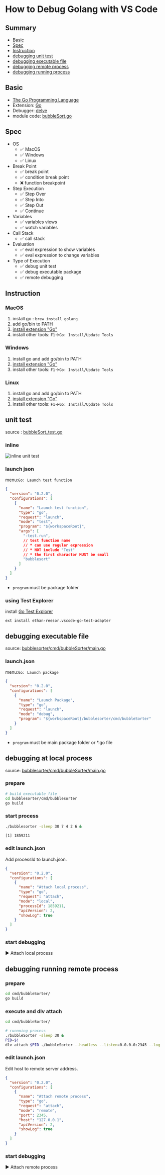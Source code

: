 # How to Debug Golang with VS Code

## Summary

- [Basic](#basic)
- [Spec](#spec)
- [Instruction](#instruction)
- [debugging unit test](#debugging-unit)
- [debugging executable file](#debugging-executable-file)
- [debugging remote process](#debugging-remote-debug)
- [debugging running process](#debugging-running-process)

## Basic

- [The Go Programming Language](https://golang.org/)
- Extension: [Go](https://marketplace.visualstudio.com/items?itemName=lukehoban.Go)
- Debugger: [delve](https://github.com/derekparker/delve)
- module code: [bubbleSort.go](https://github.com/74th/vscode-debug-specs/blob/master/golang/bubbleSort.go)

## Spec

- OS
  - ✅ MacOS
  - ✅ Windows
  - ✅ Linux
- Break Point
  - ✅ break point
  - ✅ condition break point
  - ❌ function breakpoint
- Step Execution
  - ✅ Step Over
  - ✅ Step Into
  - ✅ Step Out
  - ✅ Continue
- Variables
  - ✅ variables views
  - ✅ watch variables
- Call Stack
  - ✅ call stack
- Evaluation
  - ✅ eval expression to show variables
  - ✅ eval expression to change variables
- Type of Execution
  - ✅ debug unit test
  - ✅ debug executable package
  - ✅ remote debugging

## Instruction

### MacOS

1. install go : `brew install golang`
1. add go/bin to PATH
1. [install extension "Go"](https://marketplace.visualstudio.com/items?itemName=lukehoban.Go)
1. install other tools: `F1`->`Go: Install/Update Tools`

### Windows

1. install go and add go/bin to PATH
2. [install extension "Go"](https://marketplace.visualstudio.com/items?itemName=lukehoban.Go)
3. install other tools: `F1`->`Go: Install/Update Tools`

### Linux

1. install go and add go/bin to PATH
2. [install extension "Go"](https://marketplace.visualstudio.com/items?itemName=lukehoban.Go)
3. install other tools: `F1`->`Go: Install/Update Tools`

## unit test

source : [bubbleSort_test.go](https://github.com/74th/vscode-debug-specs/blob/master/golang/bubblesorter/bubbleSort_test.go)

### inline

![inline unit test](inline_unit_test.png)

### launch json

menu:`Go: Launch test function`

```json
{
  "version": "0.2.0",
  "configurations": [
    {
      "name": "Launch test function",
      "type": "go",
      "request": "launch",
      "mode": "test",
      "program": "${workspaceRoot}",
      "args": [
        "-test.run",
        // test function name
        // * can use reguler expression
        // * NOT include "Test"
        // * the first charactor MUST be small
        "bubblesort"
      ]
    }
  ]
}
```

- `program` must be package folder

### using Test Explorer

install [Go Test Explorer](https://marketplace.visualstudio.com/items?itemName=ethan-reesor.vscode-go-test-adapter)

```
ext install ethan-reesor.vscode-go-test-adapter
```

## debugging executable file

source: [bubblesorter/cmd/bubbleSorter/main.go](https://github.com/74th/vscode-debug-specs/blob/master/golang/bubblesorter/cmd/bubbleSorter/bubbleSorter.go)

### launch.json

menu:`Go: Launch package`

```json
{
  "version": "0.2.0",
  "configurations": [
    {
      "name": "Launch Package",
      "type": "go",
      "request": "launch",
      "mode": "debug",
      "program": "${workspaceRoot}/bubblesorter/cmd/bubbleSorter"
    }
  ]
}
```

- `program` must be main package folder or \*.go file

## debugging at local process

source: [bubblesorter/cmd/bubbleSorter/main.go](https://github.com/74th/vscode-debug-specs/blob/master/golang/bubblesorter/cmd/bubbleSorter/bubbleSorter.go)

### prepare

```sh
# build executable file
cd bubblesorter/cmd/bubblesorter
go build
```

### start process

```sh
./bubblesorter -sleep 30 7 4 2 6 &

[1] 1859211
```

### edit launch.json

Add processId to launch.json.

```json
{
  "version": "0.2.0",
  "configurations": [
    {
      "name": "Attach local process",
      "type": "go",
      "request": "attach",
      "mode": "local",
      "processId": 1859211,
      "apiVersion": 2,
      "showLog": true
    }
  ]
}
```

### start debugging

▶︎ Attach local process

## debugging running remote process

### prepare

```sh
cd cmd/bubbleSorter/
go build
```

### execute and dlv attach

```sh
cd cmd/bubbleSorter/

# runnning process
./bubbleSorter -sleep 30 &
PID=$!
dlv attach $PID ./bubbleSorter --headless --listen=0.0.0.0:2345 --log
```

### edit launch.json

Edit host to remote server address.

```json
{
  "version": "0.2.0",
  "configurations": [
    {
      "name": "Attach remote process",
      "type": "go",
      "request": "attach",
      "mode": "remote",
      "port": 2345,
      "host": "127.0.0.1",
      "apiVersion": 2,
      "showLog": true
    }
  ]
}
```

### start debugging

▶︎ Attach remote process
